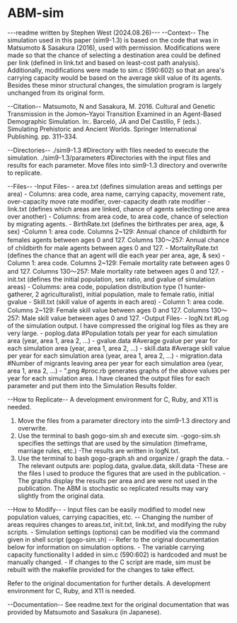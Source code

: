 # ABM-sim
 
---readme written by Stephen West (2024.08.26)---
--Context--
The simulation used in this paper (sim9-1.3) is based on the code that was in Matsumoto & Sasakura (2016), used with permission.
Modifications were made so that the chance of selecting a destination area could be defined per link (defined in link.txt and based on least-cost path analysis).
Additionally, modifications were made to sim.c (590:602) so that an area's carrying capacity would be based on the average skill value of its agents.
Besides these minor structural changes, the simulation program is largely unchanged from its original form.

--Citation--
Matsumoto, N and Sasakura, M. 2016.
Cultural and Genetic Transmission in the Jomon–Yayoi Transition Examined in an Agent-Based Demographic Simulation. 
In:. Barceló, JA and Del Castillo, F (eds.). Simulating Prehistoric and Ancient Worlds.
Springer International Publishing. pp. 311–334.

--Directories--
./sim9-1.3 #Directory with files needed to execute the simulation.
./sim9-1.3/parameters #Directories with the input files and results for each parameter. Move files into sim9-1.3 directory and overwrite to replicate.

--Files--
-Input Files-
	- area.txt (defines simulation areas and settings per area)
		- Columns: area code, area name, carrying capacity, movement rate, over-capacity move rate modifier, over-capacity death rate modifier
	- link.txt (defines which areas are linked, chance of agents selecting one area over another)
		- Columns: from area code, to area code, chance of selection by migrating agents.
	- BirthRate.txt (defines the birthrates per area, age, & sex)
		-Column 1: area code. Columns 2~129: Annual chance of childbirth for females agents between ages 0 and 127. Columns 130〜257: Annual chance of childbirth for male agents between ages 0 and 127.
	- MortalityRate.txt (defines the chance that an agent will die each year per area, age, & sex)
		- Column 1: area code. Columns 2~129: Female mortality rate between ages 0 and 127. Columns 130〜257: Male mortality rate between ages 0 and 127.
	- init.txt (defines the initial population, sex ratio, and gvalue of simulation areas)
		- Columms: area code, population distribution type (1 hunter-gatherer, 2 agriculturalist), initial population, male to female ratio, initial gvalue
	- Skill.txt (skill value of agents in each areɑ)
		- Column 1: area code. Columns 2~129: Female skill value between ages 0 and 127. Columns 130〜257: Male skill value between ages 0 and 127.
-Output Files-
	- logN.txt #Log of the simulation output. I have compressed the original log files as they are very large.
	- poplog.data #Population totals per year for each simulation area (year, area 1, area 2, ...)
	- gvalue.data #Average gvalue per year for each simulation area (year, area 1, area 2, ...)
	- skill.data #Average skill value per year for each simulation area (year, area 1, area 2, ...)
	- migration.data #Number of migrants leaving area per year for each simulation area (year, area 1, area 2, ...)
	- ".png #proc.rb generates graphs of the above values per year for each simulation area.
I have cleaned the output files for each parameter and put them into the Simulation Results folder.

--How to Replicate--
A development environment for C, Ruby, and X11 is needed.
1. Move the files from a parameter directory into the sim9-1.3 directory and overwrite.
2. Use the terminal to bash gogo-sim.sh and execute sim. 
	-gogo-sim.sh specifies the settings that are used by the simulation (timeframe, marriage rules, etc.)
	-The results are written in logN.txt.
3. Use the terminal to bash gogo-graph.sh and organize / graph the data.
	-The relevant outputs are: poplog.data, gvalue.data, skill.data
	-These are the files I used to produce the figures that are used in the publication.
	-The graphs display the results per area and are were not used in the publication.
The ABM is stochastic so replicated results may vary slightly from the original data.

--How to Modify--
	- Input files can be easily modified to model new population values, carrying capacities, etc.
		-- Changing the number of areas requires changes to areas.txt, init.txt, link.txt, and modifying the ruby scripts.
	- Simulation settings (options) can be modified via the command given in shell script (gogo-sim.sh)
		-- Refer to the original documentation below for information on simulation options.
	- The variable carrying capacity functionality I added in sim.c (590:602) is hardcoded and must be manually changed.
	- If changes to the C script are made, sim must be rebuilt with the makefile provided for the changes to take effect.

Refer to the original documentation for further details. A development environment for C, Ruby, and X11 is needed.

--Documentation--
See readme.text for the original documentation that was provided by Matsumoto and Sasakura (in Japanese).

